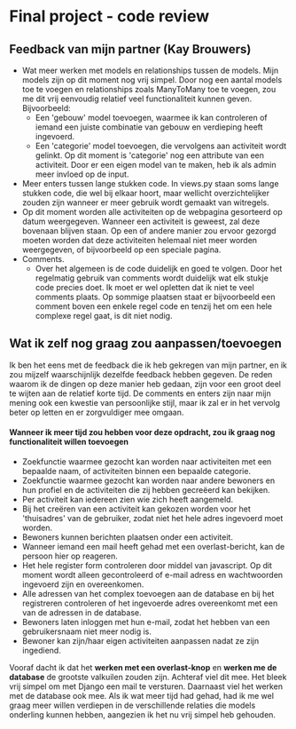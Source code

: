 # Final project - code review

## Feedback van mijn partner (Kay Brouwers)
* Wat meer werken met models en relationships tussen de models.
Mijn models zijn op dit moment nog vrij simpel. Door nog een aantal models toe te voegen en relationships zoals ManyToMany toe te voegen, zou me dit vrij eenvoudig relatief veel functionaliteit kunnen geven. 
Bijvoorbeeld:
    * Een 'gebouw' model toevoegen, waarmee ik kan controleren of iemand een juiste combinatie van gebouw en verdieping heeft ingevoerd.
    * Een 'categorie' model toevoegen, die vervolgens aan activiteit wordt gelinkt. Op dit moment is 'categorie' nog een attribute van een activiteit. Door er een eigen model van te maken, heb ik als admin meer invloed op de input.
* Meer enters tussen lange stukken code.
In views.py staan soms lange stukken code, die wel bij elkaar hoort, maar wellicht overzichtelijker zouden zijn wanneer er meer gebruik wordt gemaakt van witregels.
* Op dit moment worden alle activiteiten op de webpagina gesorteerd op datum weergegeven. Wanneer een activiteit is geweest, zal deze bovenaan blijven staan. Op een of andere manier zou ervoor gezorgd moeten worden dat deze activiteiten helemaal niet meer worden weergegeven, of bijvoorbeeld op een speciale pagina.
* Comments.
    * Over het algemeen is de code duidelijk en goed te volgen. Door het regelmatig gebruik van comments wordt duidelijk wat elk stukje code precies doet. Ik moet er wel opletten dat ik niet te veel comments plaats. Op sommige plaatsen staat er bijvoorbeeld een comment boven een enkele regel code en tenzij het om een hele complexe regel gaat, is dit niet nodig.

## Wat ik zelf nog graag zou aanpassen/toevoegen
Ik ben het eens met de feedback die ik heb gekregen van mijn partner, en ik zou mijzelf waarschijnlijk dezelfde feedback hebben gegeven. De reden waarom ik de dingen op deze manier heb gedaan, zijn voor een groot deel te wijten aan de relatief korte tijd. De comments en enters zijn naar mijn mening ook een kwestie van persoonlijke stijl, maar ik zal er in het vervolg beter op letten en er zorgvuldiger mee omgaan. 

#### Wanneer ik meer tijd zou hebben voor deze opdracht, zou ik graag nog functionaliteit willen toevoegen
* Zoekfunctie waarmee gezocht kan worden naar activiteiten met een bepaalde naam, of activiteiten binnen een bepaalde categorie.
* Zoekfunctie waarmee gezocht kan worden naar andere bewoners en hun profiel en de activiteiten die zij hebben gecreëerd kan bekijken.
* Per activiteit kan iedereen zien wie zich heeft aangemeld.
* Bij het creëren van een activiteit kan gekozen worden voor het 'thuisadres' van de gebruiker, zodat niet het hele adres ingevoerd moet worden.
* Bewoners kunnen berichten plaatsen onder een activiteit.
* Wanneer iemand een mail heeft gehad met een overlast-bericht, kan de persoon hier op reageren.
* Het hele register form controleren door middel van javascript. Op dit moment wordt alleen gecontroleerd of e-mail adress en wachtwoorden ingevoerd zijn en overeenkomen.
* Alle adressen van het complex toevoegen aan de database en bij het registreren controleren of het ingevoerde adres overeenkomt met een van de adressen in de database.
* Bewoners laten inloggen met hun e-mail, zodat het hebben van een gebruikersnaam niet meer nodig is.
* Bewoner kan zijn/haar eigen activiteiten aanpassen nadat ze zijn ingediend.

Vooraf dacht ik dat het **werken met een overlast-knop** en **werken me de database** de grootste valkuilen zouden zijn. Achteraf viel dit mee. Het bleek vrij simpel om met Django een mail te versturen. Daarnaast viel het werken met de database ook mee. Als ik wat meer tijd had gehad, had ik me wel graag meer willen verdiepen in de verschillende relaties die models onderling kunnen hebben, aangezien ik het nu vrij simpel heb gehouden.
